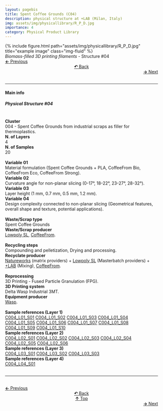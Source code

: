 ```yaml
---
layout: pagebis
title: Spent Coffee Grounds (C04)
description: physical structure at +LAB (Milan, Italy)
img: assets/img/physicallibrary/R_P_D.jpg
importance: 4
category: Physical Product Library
---
```

<div class="row">
    <div class="col-sm mt-3 mt-md-0">
        {% include figure.html path="assets/img/physicallibrary/R_P_D.jpg" title="example image" class="img-fluid" %}
    </div>
</div>
<div class="caption">
    <i>Biomass-filled 3D printing filaments</i> - Structure #04
</div>

<div class="row justify-content-sm-center">
    <div class="col-sm-4 mt-3 mt-md-0" style="text-align:left">
    <a href="/projects/PhyProLi_C03/" target="_self"><b>←</b> Previous</a></div>
    <div class="col-sm-4 mt-3 mt-md-0" style="text-align:center">
  <a href="/physicallibrary/" target="_self"><b>↶</b> Back</a>
    </div>
    <div class="col-sm-4 mt-3 mt-md-0" style="text-align:right">
        <td align="right"><a href="/projects/PhyProLi_C05/" target="_self"><b>→</b> Next</a></td>
    </div>
</div>
<br>

<hr>
<h4><b>Main info</b></h4>
<h5>Physical Structure #04</h5>
<br>

<div class="row justify-content-sm-left">
    <div class="col-sm-3 mt-3 mt-md-0" style="text-align:left">
        <b>Cluster</b>
    </div>
    <div class="col-sm-9 mt-3 mt-md-0" style="text-align:left">
        004 - Spent Coffee Grounds from industrial scraps as filler for thermoplastics.
    </div>
</div>

<div class="row justify-content-sm-left">
    <div class="col-sm-3 mt-3 mt-md-0" style="text-align:left">
        <b>N. of Layers</b>
    </div>
    <div class="col-sm-9 mt-3 mt-md-0" style="text-align:left">
        4
    </div>
</div>

<div class="row justify-content-sm-left">
    <div class="col-sm-3 mt-3 mt-md-0" style="text-align:left">
        <b>N. of Samples</b>
    </div>
    <div class="col-sm-9 mt-3 mt-md-0" style="text-align:left">
        20
    </div>
</div>
<br>

<div class="row justify-content-sm-left">
    <div class="col-sm-3 mt-3 mt-md-0" style="text-align:left">
        <b>Variable 01</b>
    </div>
    <div class="col-sm-9 mt-3 mt-md-0" style="text-align:left">
        Material formulation (Spent Coffee Grounds + PLA, CoffeeFrom Bio, CoffeeFrom Eco, CoffeeFrom Strong).
    </div>
</div>

<div class="row justify-content-sm-left">
    <div class="col-sm-3 mt-3 mt-md-0" style="text-align:left">
        <b>Variable 02</b>
    </div>
    <div class="col-sm-9 mt-3 mt-md-0" style="text-align:left">
        Curvature angle for non-planar slicing (0-17°, 18-22°, 23-27°, 28-32°).
    </div>
</div>

<div class="row justify-content-sm-left">
    <div class="col-sm-3 mt-3 mt-md-0" style="text-align:left">
        <b>Variable 03</b>
    </div>
    <div class="col-sm-9 mt-3 mt-md-0" style="text-align:left">
        Layer height (1 mm, 0.7 mm, 0.5 mm, 1.2 mm).
    </div>
</div>

<div class="row justify-content-sm-left">
    <div class="col-sm-3 mt-3 mt-md-0" style="text-align:left">
        <b>Variable 04</b>
    </div>
    <div class="col-sm-9 mt-3 mt-md-0" style="text-align:left">
        Design complexity connected to non-planar slicing (Geometrical features, overall shape and texture, potential applications).
    </div>
</div>
<br>

<div class="row justify-content-sm-left">
    <div class="col-sm-3 mt-3 mt-md-0" style="text-align:left">
        <b>Waste/Scrap type</b>
    </div>
    <div class="col-sm-9 mt-3 mt-md-0" style="text-align:left">
        Spent Coffee Grounds
    </div>
</div>

<div class="row justify-content-sm-left">
    <div class="col-sm-3 mt-3 mt-md-0" style="text-align:left">
        <b>Waste/Scrap producer</b>
    </div>
    <div class="col-sm-9 mt-3 mt-md-0" style="text-align:left">
        <a href="https://lowpoly.info/" target="_blank">Lowpoly SL</a>,
        <a href="https://coffeefrom.it/" target="_blank">CoffeeFrom</a>.
    </div>
</div>
<br>

<div class="row justify-content-sm-left">
    <div class="col-sm-3 mt-3 mt-md-0" style="text-align:left">
        <b>Recycling steps</b>
    </div>
    <div class="col-sm-9 mt-3 mt-md-0" style="text-align:left">
        Compounding and pelletization, Drying and processing.
    </div>
</div>

<div class="row justify-content-sm-left">
    <div class="col-sm-3 mt-3 mt-md-0" style="text-align:left">
        <b>Recyclate producer</b>
    </div>
    <div class="col-sm-9 mt-3 mt-md-0" style="text-align:left">
        <a href="https://www.natureworksllc.com/" target="_blank">Natureworks</a> (matrix providers) +
        <a href="https://lowpoly.info/" target="_blank">Lowpoly SL</a> (Masterbatch providers) +
        <a href="https://piulab.it" target="_blank">+LAB</a> (Mixing),
        <a href="https://coffeefrom.it/" target="_blank">CoffeeFrom</a>.
    </div>
</div>
<br>

<div class="row justify-content-sm-left">
    <div class="col-sm-3 mt-3 mt-md-0" style="text-align:left">
        <b>Reprocessing</b>
    </div>
    <div class="col-sm-9 mt-3 mt-md-0" style="text-align:left">
        3D Printing - Fused Particle Granulation (FPG).
    </div>
</div>

<div class="row justify-content-sm-left">
    <div class="col-sm-3 mt-3 mt-md-0" style="text-align:left">
        <b>3D Printing system</b>
    </div>
    <div class="col-sm-9 mt-3 mt-md-0" style="text-align:left">
        Delta Wasp Industrial 3MT.
    </div>
</div>

<div class="row justify-content-sm-left">
    <div class="col-sm-3 mt-3 mt-md-0" style="text-align:left">
        <b>Equipment producer</b>
    </div>
    <div class="col-sm-9 mt-3 mt-md-0" style="text-align:left">
        <a href="https://www.3dwasp.com/" target="_blank">Wasp</a>.
    </div>
</div>
<br>

<div class="row justify-content-sm-left">
    <div class="col-sm-3 mt-3 mt-md-0" style="text-align:left">
        <b>Sample references (Layer 1)</b>
    </div>
    <div class="col-sm-9 mt-3 mt-md-0" style="text-align:left">
        <a href="/projects/ProLi_C004_L01_S01/" target="_blank"><i class="fas fa-chair"></i> C004_L01_S01</a>
        <a href="/projects/ProLi_C004_L01_S02/" target="_blank"><i class="fas fa-chair"></i> C004_L01_S02</a>
        <a href="/projects/ProLi_C004_L01_S03/" target="_blank"><i class="fas fa-chair"></i> C004_L01_S03</a>
        <a href="/projects/ProLi_C004_L01_S04/" target="_blank"><i class="fas fa-chair"></i> C004_L01_S04</a><br>
        <a href="/projects/ProLi_C004_L01_S05/" target="_blank"><i class="fas fa-chair"></i> C004_L01_S05</a>
        <a href="/projects/ProLi_C004_L01_S06/" target="_blank"><i class="fas fa-chair"></i> C004_L01_S06</a>
        <a href="/projects/ProLi_C004_L01_S07/" target="_blank"><i class="fas fa-chair"></i> C004_L01_S07</a>
        <a href="/projects/ProLi_C004_L01_S08/" target="_blank"><i class="fas fa-chair"></i> C004_L01_S08</a><br>
        <a href="/projects/ProLi_C004_L01_S09/" target="_blank"><i class="fas fa-chair"></i> C004_L01_S09</a>
        <a href="/projects/ProLi_C004_L01_S10/" target="_blank"><i class="fas fa-chair"></i> C004_L01_S10</a>
    </div>
</div>

<div class="row justify-content-sm-left">
    <div class="col-sm-3 mt-3 mt-md-0" style="text-align:left">
        <b>Sample references (Layer 2)</b>
    </div>
    <div class="col-sm-9 mt-3 mt-md-0" style="text-align:left">
        <a href="/projects/ProLi_C004_L02_S01/" target="_blank"><i class="fas fa-chair"></i> C004_L02_S01</a>
        <a href="/projects/ProLi_C004_L02_S02/" target="_blank"><i class="fas fa-chair"></i> C004_L02_S02</a>
        <a href="/projects/ProLi_C004_L02_S03/" target="_blank"><i class="fas fa-chair"></i> C004_L02_S03</a>
        <a href="/projects/ProLi_C004_L02_S04/" target="_blank"><i class="fas fa-chair"></i> C004_L02_S04</a><br>
        <a href="/projects/ProLi_C004_L02_S05/" target="_blank"><i class="fas fa-chair"></i> C004_L02_S05</a>
        <a href="/projects/ProLi_C004_L02_S06/" target="_blank"><i class="fas fa-chair"></i> C004_L02_S06</a>
    </div>
</div>

<div class="row justify-content-sm-left">
    <div class="col-sm-3 mt-3 mt-md-0" style="text-align:left">
        <b>Sample references (Layer 3)</b>
    </div>
    <div class="col-sm-9 mt-3 mt-md-0" style="text-align:left">
        <a href="/projects/ProLi_C004_L03_S01/" target="_blank"><i class="fas fa-chair"></i> C004_L03_S01</a>
        <a href="/projects/ProLi_C004_L03_S02/" target="_blank"><i class="fas fa-chair"></i> C004_L03_S02</a>
        <a href="/projects/ProLi_C004_L03_S03/" target="_blank"><i class="fas fa-chair"></i> C004_L03_S03</a>
    </div>
</div>

<div class="row justify-content-sm-left">
    <div class="col-sm-3 mt-3 mt-md-0" style="text-align:left">
        <b>Sample references (Layer 4)</b>
    </div>
    <div class="col-sm-9 mt-3 mt-md-0" style="text-align:left">
        <a href="/projects/ProLi_C004_L04_S01/" target="_blank"><i class="fas fa-chair"></i> C004_L04_S01</a>
    </div>
</div>

<br>
<hr>

<br>
<div class="row justify-content-sm-center">
    <div class="col-sm-3 mt-3 mt-md-0" style="text-align:left">
    <a href="/projects/PhyProLi_C03/" target="_self"><b>←</b> Previous</a></div>
    <div class="col-sm-3 mt-3 mt-md-0" style="text-align:center">
  <a href="/physicallibrary/" target="_self"><b>↶</b> Back</a>
    </div>
    <div class="col-sm-3 mt-3 mt-md-0" style="text-align:center">
  <a href="#" target="_self"><b>↑</b> Top</a>
    </div>
    <div class="col-sm-3 mt-3 mt-md-0" style="text-align:right">
        <td align="right"><a href="/projects/PhyProLi_C05/" target="_self"><b>→</b> Next</a></td>
    </div>
</div>
